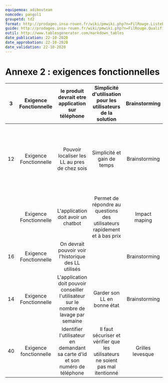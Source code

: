 ```yaml
---
equipemoa: adibouteam
nomcode: pangol1
groupetd: td2
format: http://prodageo.insa-rouen.fr/wiki/pmwiki.php?n=FilRouge.ListeExigencesQualifiees 
guide: http://prodageo.insa-rouen.fr/wiki/pmwiki.php?n=FilRouge.QualifierExigence
outil: http://www.tablesgenerator.com/markdown_tables
date_publication: 22-10-2020
date_approbation: 22-10-2020
date_validation: 22-10-2020
---
```

# Annexe 2 : exigences fonctionnelles

|  3 |  Exigence Fonctionnelle |                     le produit devrait etre application sur téléphone                    |          Simplicité d'utilisation pour les utilisateurs de la solution          |   Brainstorming  |                                        On peut utiliser le produit sur Androit/ios                                       | 2 | 5 |                      (Toutes ??)                     |            (Aucune ??)           |
|:--:|:-----------------------:|:----------------------------------------------------------------------------------------:|:-------------------------------------------------------------------------------:|:----------------:|:------------------------------------------------------------------------------------------------------------------------:|:-:|:-:|:----------------------------------------------------:|:--------------------------------:|
| 12 | Exigence Fonctionnelle  |                       Pouvoir localiser les LL au pres de chez sois                      |                           Simplicité et gain de temps                           |   Brainstorming  | L'application dispose d'un carte avec les LL présent et disponible, ainsi que du temps de trajet depuis sa localisation  | 4 | 5 | chercher sur un moteur de recherche par localisation |                                  |
|    | Exigence Fonctionnelle  |                           L'application doit avoir un chatbot                            |    Permet de répondre au questions des utilisateurs rapidement et à bas prix    |  Impact maping   |                           Le chatbot doit pouvoir répondre aux questions les plus fréquentes.                            |   |   |                                                      |                                  |
| 16 | Exigence Fonctionnelle  |                   On devrait pouvoir voir l'historique des LL utilisés                   |                                                                                 |   Brainstorming  |                                        L'application posséde un menu d'historique                                        | 4 | 4 |                                                      |                                  |
| 14 | Exigence Fonctionnelle  | L'application doit pouvoir conseiller l'utilisateur sur le nombre de lavage par semaine  |                           Garder son LL en bonne état                           |   Brainstorming  |                                                                                                                          | 1 | 1 |               Connaitre le type de LL                | Avoir beaucoup de LL disponible  |
| 40 |  Exigence fonctionnelle |      Identifier l'utilisateur en demandant sa carte d'id et son numéro de téléphone      | Il faut sécuriser et vérifier que les utilisateurs ne soient pas mal itentionné | Grilles levesque |                                           Vérification avant création du compte                                          | 2 | 4 |                                                      |                                  |


